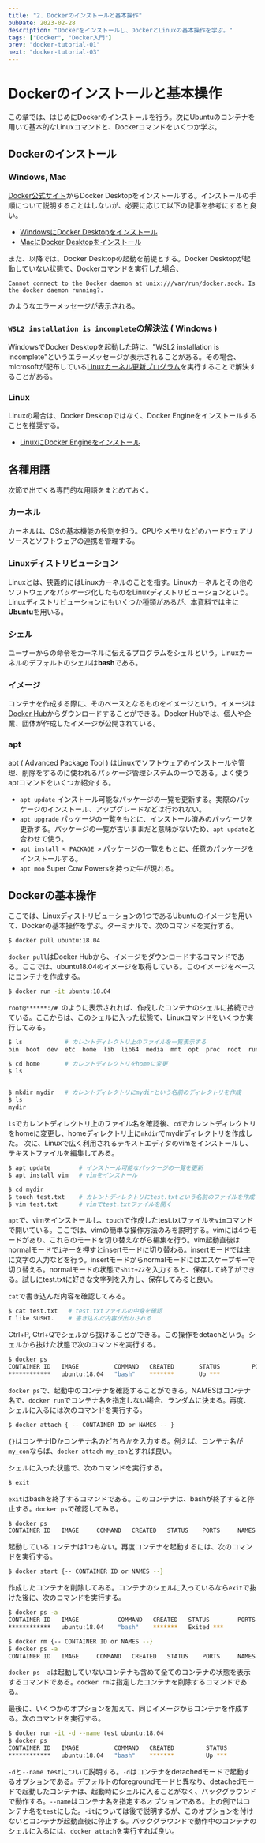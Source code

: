 ```yaml
---
title: "2. Dockerのインストールと基本操作"
pubDate: 2023-02-28
description: "Dockerをインストールし、DockerとLinuxの基本操作を学ぶ。"
tags: ["Docker", "Docker入門"]
prev: "docker-tutorial-01"
next: "docker-tutorial-03"
---
```


# Dockerのインストールと基本操作

この章では、はじめにDockerのインストールを行う。次にUbuntuのコンテナを用いて基本的なLinuxコマンドと、Dockerコマンドをいくつか学ぶ。

## Dockerのインストール

### Windows, Mac
[Docker公式サイト](https://www.docker.com/)からDocker Desktopをインストールする。インストールの手順について説明することはしないが、必要に応じて以下の記事を参考にすると良い。
* [WindowsにDocker Desktopをインストール](https://docs.docker.jp/desktop/windows/install.html#windows-docker-desktop)
* [MacにDocker Desktopをインストール](https://docs.docker.jp/desktop/mac/install.html)

また、以降では、Docker Desktopの起動を前提とする。Docker Desktopが起動していない状態で、Dockerコマンドを実行した場合、
```text
Cannot connect to the Docker daemon at unix:///var/run/docker.sock. Is the docker daemon running?.
```

のようなエラーメッセージが表示される。

### `WSL2 installation is incomplete`の解決法 ( Windows )
WindowsでDocker Desktopを起動した時に、"WSL2 installation is incomplete"というエラーメッセージが表示されることがある。その場合、microsoftが配布している[Linuxカーネル更新プログラム](https://learn.microsoft.com/ja-jp/windows/wsl/install-manual#step-4---download-the-linux-kernel-update-package)を実行することで解決することがある。

### Linux
Linuxの場合は、Docker Desktopではなく、Docker Engineをインストールすることを推奨する。
* [LinuxにDocker Engineをインストール](https://docs.docker.com/engine/)


## 各種用語

次節で出てくる専門的な用語をまとめておく。

### カーネル
カーネルは、OSの基本機能の役割を担う。CPUやメモリなどのハードウェアリソースとソフトウェアの連携を管理する。
### Linuxディストリビューション
Linuxとは、狭義的にはLinuxカーネルのことを指す。Linuxカーネルとその他のソフトウェアをパッケージ化したものをLinuxディストリビューションという。Linuxディストリビューションにもいくつか種類があるが、本資料では主に**Ubuntu**を用いる。
### シェル
ユーザーからの命令をカーネルに伝えるプログラムをシェルという。Linuxカーネルのデフォルトのシェルは**bash**である。
### イメージ
コンテナを作成する際に、そのベースとなるものをイメージという。イメージは[Docker Hub](https://hub.docker.com/)からダウンロードすることができる。Docker Hubでは、個人や企業、団体が作成したイメージが公開されている。
### apt
apt ( Advanced Package Tool ) はLinuxでソフトウェアのインストールや管理、削除をするのに使われるパッケージ管理システムの一つである。よく使うaptコマンドをいくつか紹介する。

* `apt update`
    インストール可能なパッケージの一覧を更新する。実際のパッケージのインストール、アップグレードなどは行われない。
* `apt upgrade`
    パッケージの一覧をもとに、インストール済みのパッケージを更新する。パッケージの一覧が古いままだと意味がないため、`apt update`と合わせて使う。
* `apt install < PACKAGE >`
    パッケージの一覧をもとに、任意のパッケージをインストールする。
* `apt moo`
    Super Cow Powersを持った牛が現れる。

## Dockerの基本操作

ここでは、Linuxディストリビューションの1つであるUbuntuのイメージを用いて、Dockerの基本操作を学ぶ。ターミナルで、次のコマンドを実行する。
```bash
$ docker pull ubuntu:18.04
```
`docker pull`はDocker Hubから、イメージをダウンロードするコマンドである。ここでは、ubuntu18.04のイメージを取得している。このイメージをベースにコンテナを作成する。
```bash
$ docker run -it ubuntu:18.04
```
`root@******:/# `のように表示されれば、作成したコンテナのシェルに接続できている。ここからは、このシェルに入った状態で、Linuxコマンドをいくつか実行してみる。
```bash
$ ls            # カレントディレクトリ上のファイルを一覧表示する
bin  boot  dev  etc  home  lib  lib64  media  mnt  opt  proc  root  run  sbin  srv  sys  tmp  usr  var

$ cd home       # カレントディレクトリをhomeに変更
$ ls
 

$ mkdir mydir   # カレントディレクトリにmydirという名前のディレクトリを作成
$ ls
mydir
```
`ls`でカレントディレクトリ上のファイル名を確認後、`cd`でカレントディレクトリをhomeに変更し、homeディレクトリ上に`mkdir`でmydirディレクトリを作成した。
次に、Linuxで広く利用されるテキストエディタのvimをインストールし、テキストファイルを編集してみる。

```bash
$ apt update        # インストール可能なパッケージの一覧を更新
$ apt install vim   # vimをインストール

$ cd mydir
$ touch test.txt    # カレントディレクトリにtest.txtという名前のファイルを作成
$ vim test.txt      # vimでtest.txtファイルを開く
```
`apt`で、vimをインストールし、`touch`で作成したtest.txtファイルを`vim`コマンドで開いている。ここでは、vimの簡単な操作方法のみを説明する。vimには4つモードがあり、これらのモードを切り替えながら編集を行う。vim起動直後はnormalモードで`i`キーを押すとinsertモードに切り替わる。insertモードでは主に文字の入力などを行う。insertモードからnormalモードにはエスケープキーで切り替える。normalモードの状態で`Shit+ZZ`を入力すると、保存して終了ができる。試しにtest.txtに好きな文字列を入力し、保存してみると良い。

`cat`で書き込んだ内容を確認してみる。
```bash
$ cat test.txt   # test.txtファイルの中身を確認
I like SUSHI.    # 書き込んだ内容が出力される
```

Ctrl+P, Ctrl+Qでシェルから抜けることができる。この操作をdetachという。シェルから抜けた状態で次のコマンドを実行する。
```bash
$ docker ps
CONTAINER ID   IMAGE          COMMAND   CREATED       STATUS         PORTS     NAMES
************   ubuntu:18.04   "bash"    *******       Up ***                   *****
```
`docker ps`で、起動中のコンテナを確認することができる。NAMESはコンテナ名で、`docker run`でコンテナ名を指定しない場合、ランダムに決まる。再度、シェルに入るには次のコマンドを実行する。
```bash
$ docker attach { -- CONTAINER ID or NAMES -- }
```
`{}`はコンテナIDかコンテナ名のどちらかを入力する。例えば、コンテナ名が`my_con`ならば、`docker attach my_con`とすれば良い。

シェルに入った状態で、次のコマンドを実行する。
```bash
$ exit
```
`exit`はbashを終了するコマンドである。このコンテナは、bashが終了すると停止する。`docker ps`で確認してみる。
```bash
$ docker ps
CONTAINER ID   IMAGE     COMMAND   CREATED   STATUS    PORTS     NAMES
```
起動しているコンテナは1つもない。再度コンテナを起動するには、次のコマンドを実行する。
```bash
$ docker start {-- CONTAINER ID or NAMES --}
```
作成したコンテナを削除してみる。コンテナのシェルに入っているなら`exit`で抜けた後に、次のコマンドを実行する。
```bash
$ docker ps -a
CONTAINER ID   IMAGE           COMMAND   CREATED   STATUS        PORTS     NAMES
************   ubuntu:18.04    "bash"    *******   Exited ***              *****

$ docker rm {-- CONTAINER ID or NAMES --}
$ docker ps -a
CONTAINER ID   IMAGE     COMMAND   CREATED   STATUS    PORTS     NAMES
```
`docker ps -a`は起動していないコンテナも含めて全てのコンテナの状態を表示するコマンドである。`docker rm`は指定したコンテナを削除するコマンドである。

最後に、いくつかのオプションを加えて、同じイメージからコンテナを作成する。次のコマンドを実行する。
```bash
$ docker run -it -d --name test ubuntu:18.04
$ docker ps
CONTAINER ID   IMAGE          COMMAND   CREATED         STATUS         PORTS     NAMES
************   ubuntu:18.04   "bash"    *******         Up ***                   test
```
`-d`と`--name test`について説明する。`-d`はコンテナをdetachedモードで起動するオプションである。デフォルトのforegroundモードと異なり、detachedモードで起動したコンテナは、起動時にシェルに入ることがなく、バックグラウンドで動作する。`--name`はコンテナ名を指定するオプションである。上の例ではコンテナ名を`test`にした。`-it`については後で説明するが、このオプションを付けないとコンテナが起動直後に停止する。バックグラウンドで動作中のコンテナのシェルに入るには、`docker attach`を実行すれば良い。

